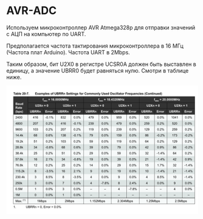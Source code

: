 # AVR-ADC

Используем микроконтроллер AVR Atmega328p для отправки значений с АЦП на компьютер по UART.

Предполагается частота тактирования микроконтроллера в 16 МГц (Частота плат Arduino). Частота UART в  2Mbps.

Таким образом, бит U2X0 в регистре UCSR0A должен быть выставлен в единицу, а значение UBRR0 будет равняться нулю. Смотри в таблице ниже.

![UBRR_Table](UBRR_Table.png)
